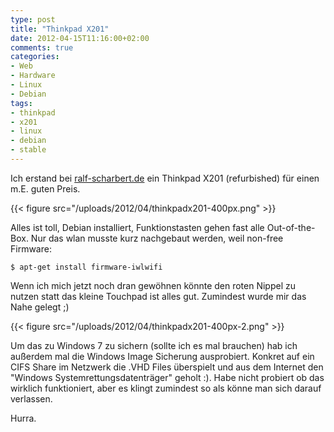 ```yaml
---
type: post
title: "Thinkpad X201"
date: 2012-04-15T11:16:00+02:00
comments: true
categories:
- Web
- Hardware
- Linux
- Debian
tags:
- thinkpad
- x201
- linux
- debian
- stable
---
```


Ich erstand bei [ralf-scharbert.de](http://ralf-scharbert.de) ein Thinkpad
X201 (refurbished) für einen m.E. guten Preis.

{{< figure src="/uploads/2012/04/thinkpadx201-400px.png" >}}

Alles ist toll, Debian installiert, Funktionstasten gehen fast alle
Out-of-the-Box. Nur das wlan musste kurz nachgebaut werden, weil non-free
Firmware:

    $ apt-get install firmware-iwlwifi

Wenn ich mich jetzt noch dran gewöhnen könnte den roten Nippel zu nutzen
statt das kleine Touchpad ist alles gut. Zumindest wurde mir das Nahe
gelegt ;)

{{< figure src="/uploads/2012/04/thinkpadx201-400px-2.png" >}}

Um das zu Windows 7 zu sichern (sollte ich es mal brauchen) hab ich
außerdem mal die Windows Image Sicherung ausprobiert. Konkret auf ein CIFS
Share im Netzwerk die .VHD Files überspielt und aus dem Internet den
"Windows Systemrettungsdatenträger" geholt :). Habe nicht probiert ob das
wirklich funktioniert, aber es klingt zumindest so als könne man sich
darauf verlassen.

Hurra.
